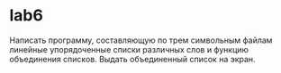 # lab6
Написать программу, составляющую по трем символьным файлам линейные упорядоченные списки различных слов и функцию объединения списков. Выдать объединенный список на экран.
